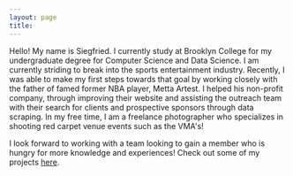 ```yaml
---
layout: page
title: 
---
```


Hello! My name is Siegfried. I currently study at Brooklyn College for my undergraduate degree for Computer Science and Data Science. I am currently striding to break into the sports entertainment industry. Recently, I was able to make my first steps towards that goal by working closely with the father of famed former NBA player, Metta Artest. 
I helped his non-profit company, through improving their website and assisting the outreach team with their search for clients and prospective sponsors through data scraping. In my free time, I am a freelance photographer who specializes in shooting red carpet venue events such as the VMA's! 

I look forward to working with a team looking to gain a member who is hungry for more knowledge and experiences! Check out some of my projects [here](https://siegfriedanthony.github.io/projects/).
